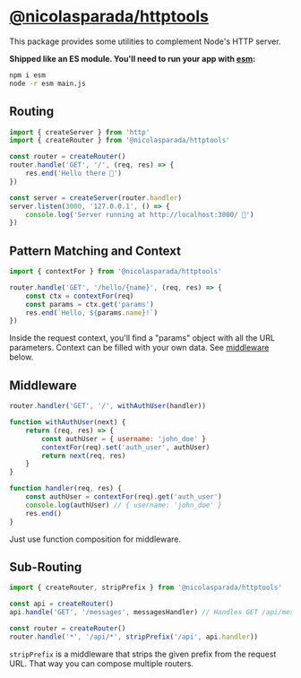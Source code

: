 # [@nicolasparada/httptools](https://www.npmjs.com/package/@nicolasparada/httptools)

This package provides some utilities to complement Node's HTTP server.

**Shipped like an ES module. You'll need to run your app with [esm](https://www.npmjs.com/package/esm):**
```bash
npm i esm
node -r esm main.js
```

## Routing

```js
import { createServer } from 'http'
import { createRouter } from '@nicolasparada/httptools'

const router = createRouter()
router.handle('GET', '/', (req, res) => {
    res.end('Hello there 🙂')
})

const server = createServer(router.handler)
server.listen(3000, '127.0.0.1', () => {
    console.log('Server running at http://localhost:3000/ 🚀')
})
```

## Pattern Matching and Context

```js
import { contextFor } from '@nicolasparada/httptools'

router.handle('GET', '/hello/{name}', (req, res) => {
    const ctx = contextFor(req)
    const params = ctx.get('params')
    res.end(`Hello, ${params.name}!`)
})
```

Inside the request context, you'll find a "params" object with all the URL parameters.
Context can be filled with your own data. See [middleware](#middleware) below.

## Middleware

```js
router.handler('GET', '/', withAuthUser(handler))

function withAuthUser(next) {
    return (req, res) => {
        const authUser = { username: 'john_doe' }
        contextFor(req).set('auth_user', authUser)
        return next(req, res)
    }
}

function handler(req, res) {
    const authUser = contextFor(req).get('auth_user')
    console.log(authUser) // { username: 'john_doe' }
    res.end()
}
```

Just use function composition for middleware.

## Sub-Routing

```js
import { createRouter, stripPrefix } from '@nicolasparada/httptools'

const api = createRouter()
api.handle('GET', '/messages', messagesHandler) // Handles GET /api/messages.

const router = createRouter()
router.handle('*', '/api/*', stripPrefix('/api', api.handler))
```

`stripPrefix` is a middleware that strips the given prefix from the request URL. That way you can compose multiple routers.
